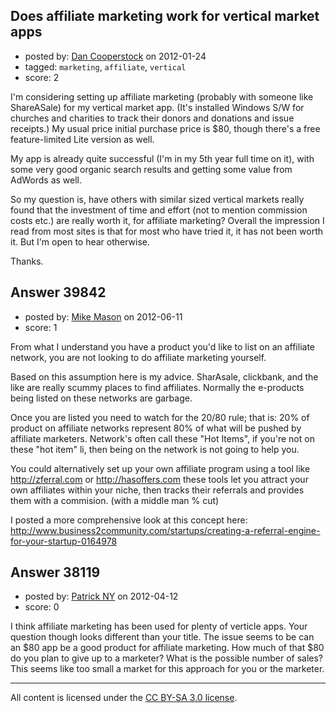 ## Does affiliate marketing work for vertical market apps

- posted by: [Dan Cooperstock](https://stackexchange.com/users/-1/15946-dan-cooperstock) on 2012-01-24
- tagged: `marketing`, `affiliate`, `vertical`
- score: 2

I'm considering setting up affiliate marketing (probably with someone like ShareASale) for my vertical market app. (It's installed Windows S/W for churches and charities to track their donors and donations and issue receipts.) My usual price initial purchase price is $80, though there's a free feature-limited Lite version as well.

My app is already quite successful (I'm in my 5th year full time on it), with some very good organic search results and getting some value from AdWords as well. 

So my question is, have others with similar sized vertical markets really found that the investment of time and effort (not to mention commission costs etc.) are really worth it, for affiliate marketing? Overall the impression I read from most sites is that for most who have tried it, it has not been worth it. But I'm open to hear otherwise.

Thanks.


## Answer 39842

- posted by: [Mike Mason](https://stackexchange.com/users/-1/17852-mike-mason) on 2012-06-11
- score: 1

From what I understand you have a product you'd like to list on an affiliate network, you are not looking to do affiliate marketing yourself.

Based on this assumption here is my advice. SharAsale, clickbank, and the like are really scummy places to find affiliates. Normally the e-products being listed on these networks are garbage.

Once you are listed you need to watch for the 20/80 rule; that is: 20% of product on affiliate networks represent 80% of what will be pushed by affiliate marketers. Network's often call these "Hot Items", if you're not on these "hot item" li, then being on the network is not going to help you.

You could alternatively set up your own affiliate program using a tool like http://zferral.com or http://hasoffers.com these tools let you attract your own affiliates within your niche, then tracks their referrals and provides them with a commision. (with a middle man % cut)

I posted a more comprehensive look at this concept here: http://www.business2community.com/startups/creating-a-referral-engine-for-your-startup-0164978


## Answer 38119

- posted by: [Patrick NY](https://stackexchange.com/users/-1/14366-patrick-ny) on 2012-04-12
- score: 0

I think affiliate marketing has been used for plenty of verticle apps. Your question though looks different than your title. The issue seems to be can an $80 app be a good product for affiliate marketing. How much of that $80 do you plan to give up to a marketer? What is the possible number of sales? This seems like too small a market for this approach for you or the marketer.




---

All content is licensed under the [CC BY-SA 3.0 license](https://creativecommons.org/licenses/by-sa/3.0/).
